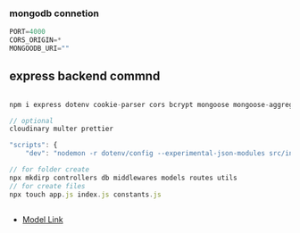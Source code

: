 ### mongodb connetion

```javascript
PORT=4000
CORS_ORIGIN=*
MONGOODB_URI=""

```








## express backend commnd
```javascript

npm i express dotenv cookie-parser cors bcrypt mongoose mongoose-aggregate-paginate-v2 jsonwebtoken

// optional
cloudinary multer prettier

"scripts": {
    "dev": "nodemon -r dotenv/config --experimental-json-modules src/index.js" }

// for folder create
npx mkdirp controllers db middlewares models routes utils
// for create files
npx touch app.js index.js constants.js



```
- [Model Link](hello.world)

